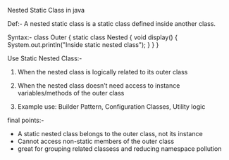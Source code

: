 Nested Static Class in java

Def:- A nested static class is a static class defined inside another class.

Syntax:- 
class Outer {
    static class Nested {
        void display() {
            System.out.println("Inside static nested class");
        }
    }
}

Use Static Nested Class:- 

1. When the nested class is logically related to its outer class

2. When the nested class doesn’t need access to instance variables/methods of the outer class

3. Example use: Builder Pattern, Configuration Classes, Utility logic

final points:- 
* A static nested class belongs to the outer class, not its instance 
* Cannot access non-static members of the outer class
* great for grouping related classess and reducing namespace pollution


